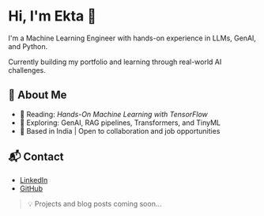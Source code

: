 # Hi, I'm Ekta 👋

I'm a Machine Learning Engineer with hands-on experience in LLMs, GenAI, and Python.

Currently building my portfolio and learning through real-world AI challenges.

## 🧠 About Me

- 📘 Reading: *Hands-On Machine Learning with TensorFlow*
- 🔬 Exploring: GenAI, RAG pipelines, Transformers, and TinyML
- 📍 Based in India | Open to collaboration and job opportunities

## 📬 Contact

- [LinkedIn](https://www.linkedin.com/in/ekta-s-203050196/)
- [GitHub](https://github.com/ektashukla-ai)

> 💡 Projects and blog posts coming soon...
